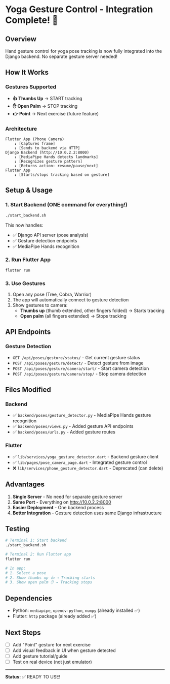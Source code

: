 # Yoga Gesture Control - Integration Complete! 🎉

## Overview
Hand gesture control for yoga pose tracking is now fully integrated into the Django backend. No separate gesture server needed!

## How It Works

### Gestures Supported
- **👍 Thumbs Up** → START tracking
- **✋ Open Palm** → STOP tracking  
- **👉 Point** → Next exercise (future feature)

### Architecture
```
Flutter App (Phone Camera)
    ↓ [Captures frame]
    ↓ [Sends to backend via HTTP]
Django Backend (http://10.0.2.2:8000)
    ↓ [MediaPipe Hands detects landmarks]
    ↓ [Recognizes gesture pattern]
    ↓ [Returns action: resume/pause/next]
Flutter App
    ↓ [Starts/stops tracking based on gesture]
```

## Setup & Usage

### 1. Start Backend (ONE command for everything!)
```bash
./start_backend.sh
```

This now handles:
- ✅ Django API server (pose analysis)
- ✅ Gesture detection endpoints
- ✅ MediaPipe Hands recognition

### 2. Run Flutter App
```bash
flutter run
```

### 3. Use Gestures
1. Open any pose (Tree, Cobra, Warrior)
2. The app will automatically connect to gesture detection
3. Show gestures to camera:
   - **Thumbs up** (thumb extended, other fingers folded) → Starts tracking
   - **Open palm** (all fingers extended) → Stops tracking

## API Endpoints

### Gesture Detection
- `GET /api/poses/gesture/status/` - Get current gesture status
- `POST /api/poses/gesture/detect/` - Detect gesture from image
- `POST /api/poses/gesture/camera/start/` - Start camera detection  
- `POST /api/poses/gesture/camera/stop/` - Stop camera detection

## Files Modified

### Backend
- ✅ `backend/poses/gesture_detector.py` - MediaPipe Hands gesture recognition
- ✅ `backend/poses/views.py` - Added gesture API endpoints
- ✅ `backend/poses/urls.py` - Added gesture routes

### Flutter
- ✅ `lib/services/yoga_gesture_detector.dart` - Backend gesture client
- ✅ `lib/pages/pose_camera_page.dart` - Integrated gesture control
- ❌ `lib/services/phone_gesture_detector.dart` - Deprecated (can delete)

## Advantages
1. **Single Server** - No need for separate gesture server
2. **Same Port** - Everything on http://10.0.2.2:8000
3. **Easier Deployment** - One backend process
4. **Better Integration** - Gesture detection uses same Django infrastructure

## Testing

```bash
# Terminal 1: Start backend
./start_backend.sh

# Terminal 2: Run Flutter app  
flutter run

# In app:
# 1. Select a pose
# 2. Show thumbs up 👍 → Tracking starts
# 3. Show open palm ✋ → Tracking stops
```

## Dependencies
- Python: `mediapipe`, `opencv-python`, `numpy` (already installed ✅)
- Flutter: `http` package (already added ✅)

## Next Steps
- [ ] Add "Point" gesture for next exercise
- [ ] Add visual feedback in UI when gesture detected
- [ ] Add gesture tutorial/guide
- [ ] Test on real device (not just emulator)

---

**Status:** ✅ READY TO USE!
